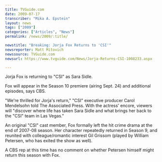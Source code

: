 ```yaml
---
title: TVGuide.com
date: 2009-07-17
transcriber: "Mika A. Epstein"
layout: news
tags: ["2009"]
categories: ["Articles", "News"]
permalink: /news/2009/:title/

newstitle: "Breaking: Jorja Fox Returns to 'CSI'"
newsreporter: Matt Mitovich
newssource: TVGuide.com
newsurl: https://www.tvguide.com/News/Jorja-Returns-CSI-1008233.aspx

---
```


 Jorja Fox is returning to "CSI" as Sara Sidle.

Fox will appear in the Season 10 premiere (airing Sept. 24) and additional episodes, says CBS.

"We're thrilled for Jorja's return," "CSI" executive producer Carol Mendelsohn told The Associated Press. With the actress' encore, viewers will "discover where life has taken Sara Sidle and what brings her back to the "CSI" team in Las Vegas."

An original "CSI" cast member, Fox formally left the hit crime drama at the end of 2007-08 season. Her character repeatedly returned in Season 9, and reunited with colleague/romantic interest Gil Grissom (played by William Petersen, who has exited the show as well).

A CBS rep at this time has no comment on whether Petersen himself might return this season with Fox.
